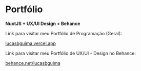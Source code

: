 # Portfólio
<p><b>NuxtJS + UX/UI Design + Behance </b><br/></p>

<p>Link para visitar meu Portfólio de Programação (Geral):</p>

<a href="https://lucasbguima.vercel.app" target="_blank">lucasbguima.vercel.app</a>

<p>Link para visitar meu Portfólio de UX/UI - Design no Behance:</p>

<a href="https://behance.net/lucasbguima" target="_blank">behance.net/lucasbguima</a>
